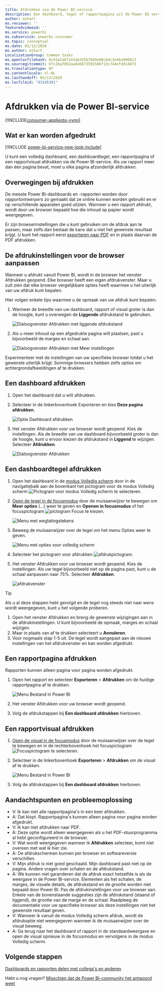```yaml
---
title: Afdrukken via de Power BI-service
description: Een dashboard, tegel of rapportpagina uit de Power BI-service afdrukken.
author: mihart
ms.reviewer: ''
featuredvideoid: ''
ms.service: powerbi
ms.subservice: powerbi-consumer
ms.topic: conceptual
ms.date: 03/12/2020
ms.author: mihart
LocalizationGroup: Common tasks
ms.openlocfilehash: 8c91e2a07143a6355b7049e80cbdc3e4ba906013
ms.sourcegitcommit: bfc2baf862aade6873501566f13c744efdd146f3
ms.translationtype: HT
ms.contentlocale: nl-NL
ms.lasthandoff: 05/13/2020
ms.locfileid: "83145391"
---
```

# <a name="printing-from-the-power-bi-service"></a>Afdrukken via de Power BI-service

[!INCLUDE[consumer-appliesto-yynn](../includes/consumer-appliesto-yynn.md)]
## <a name="what-can-be-printed"></a>Wat er kan worden afgedrukt
[!INCLUDE [power-bi-service-new-look-include](../includes/power-bi-service-new-look-include.md)]

U kunt een volledig dashboard, een dashboardtegel, een rapportpagina of een rapportvisual afdrukken via de Power BI-service. Als uw rapport meer dan één pagina bevat, moet u elke pagina afzonderlijk afdrukken. 

## <a name="printing-considerations"></a>Overwegingen bij afdrukken

De meeste Power BI-dashboards en -rapporten worden door *rapportontwerpers* zo gemaakt dat ze online kunnen worden gebruikt en er op verschillende apparaten goed uitzien. Wanneer u een rapport afdrukt, wordt door uw browser bepaald hoe die inhoud op papier wordt weergegeven. 

Er zijn browserinstellingen die u kunt gebruiken om de afdruk aan te passen, maar zelfs dan bestaat de kans dat u niet het gewenste resultaat krijgt. U kunt het rapport eerst [exporteren naar PDF](end-user-pdf.md) en in plaats daarvan de PDF afdrukken. 

## <a name="adjust-your-browser-print-settings"></a>De afdrukinstellingen voor de browser aanpassen
Wanneer u afdrukt vanuit Power BI, wordt in de browser het venster Afdrukken geopend. Elke browser heeft een eigen afdrukvenster. Maar u zult zien dat elke browser vergelijkbare opties heeft waarmee u het uiterlijk van uw afdruk kunt bepalen. 

Hier volgen enkele tips waarmee u de opmaak van uw afdruk kunt bepalen.

   > 
1. Wanneer de breedte van uw dashboard, rapport of visual groter is dan de hoogte, kunt u overwegen de **Liggende** afdrukstand te gebruiken. 

   ![Dialoogvenster Afdrukken met liggende afdrukstand](./media/end-user-print/power-bi-landscape-layout.png)

2. Als u meer inhoud op een afgedrukte pagina wilt plaatsen, past u bijvoorbeeld de marges en schaal aan. 

    ![Dialoogvenster Afdrukken met Meer instellingen](./media/end-user-print/power-bi-margins.png)

Experimenteer met de instellingen van uw specifieke browser totdat u het gewenste uiterlijk krijgt. Sommige browsers hebben zelfs opties om achtergrondafbeeldingen af te drukken. 

## <a name="print-a-dashboard"></a>Een dashboard afdrukken
1. Open het dashboard dat u wilt afdrukken.
2. Selecteer in de linkerbovenhoek Exporteren en kies **Deze pagina afdrukken**.
   
    ![Optie Dashboard afdrukken](./media/end-user-print/power-bi-dashboard-print.png)

3. Het venster Afdrukken voor uw browser wordt geopend. Kies de instellingen. Als de breedte van uw dashboard bijvoorbeeld groter is dan de hoogte, kunt u ervoor kiezen de afdrukstand in **Liggend** te wijzigen. Selecteer **Afdrukken**.
   
    ![Dialoogvenster Afdrukken](./media/end-user-print/power-bi-print-dash.png)

## <a name="print-a-dashboard-tile"></a>Een dashboardtegel afdrukken
1. Open het dashboard in de [modus Volledig scherm](end-user-focus.md) door in de navigatiebalk aan de bovenkant het pictogram voor de modus Volledig scherm ![Pictogram voor modus Volledig scherm](./media/end-user-print/power-bi-full-screen.png) te selecteren.

3. [Open de tegel in de focusmodus](end-user-focus.md) door de muisaanwijzer te bewegen om **Meer opties** (...) weer te geven en **Openen in focusmodus** of het focuspictogram ![pictogram Focus](./media/end-user-print/power-bi-focus-icon.png) te kiezen.
   
    ![Menu met weglatingstekens](./media/end-user-print/power-bi-menu-options.png)

4. Beweeg de muisaanwijzer over de tegel om het menu Opties weer te geven.
   
    ![Menu met opties voor volledig scherm](./media/end-user-print/menu-options-new.png)

4. Selecteer het pictogram voor afdrukken ![afdrukpictogram](./media/end-user-print/print-icon.png).     

5. Het venster Afdrukken voor uw browser wordt geopend. Kies de instellingen. Als uw tegel bijvoorbeeld niet op de pagina past, kunt u de schaal aanpassen naar 75%. Selecteer **Afdrukken**.

    ![afdrukvenster](./media/end-user-print/power-bi-scale.png) 

> [!TIP]
> Als u al deze stappen hebt gevolgd en de tegel nog steeds niet naar wens wordt weergegeven, kunt u het volgende proberen.
> 1. Open het venster Afdrukken en breng de gewenste wijzigingen aan in de afdrukinstellingen. U kunt bijvoorbeeld de opmaak, marges en schaal wijzigen. 
> 2. Maar in plaats van af te drukken selecteert u **Annuleren**. 
> 3. Voor nogmaals stap 1-5 uit. De tegel wordt aangepast aan de nieuwe instellingen van het afdrukvenster en kan worden afgedrukt.

## <a name="print-a-report-page"></a>Een rapportpagina afdrukken
Rapporten kunnen alleen pagina voor pagina worden afgedrukt.

1. Open het rapport en selecteer **Exporteren** > **Afdrukken** om de huidige rapportpagina af te drukken.
   
    ![Menu Bestand in Power BI](./media/end-user-print/power-bi-report-print.png)
2. Het venster Afdrukken voor uw browser wordt geopend.

3. Volg de afdrukstappen bij **Een dashboard afdrukken** hierboven.
   


## <a name="print-a-report-visual"></a>Een rapportvisual afdrukken
1. [Open de visual in de focusmodus](end-user-focus.md) door de muisaanwijzer over de tegel te bewegen en in de rechterbovenhoek het focuspictogram ![Focuspictogram](./media/end-user-print/power-bi-focus-icon.png) te selecteren.

2. Selecteer in de linkerbovenhoek **Exporteren** > **Afdrukken** om de visual af te drukken.

    ![Menu Bestand in Power BI](./media/end-user-print/power-bi-report-print.png)


3. Volg de afdrukstappen bij **Een dashboard afdrukken** hierboven.

## <a name="considerations-and-troubleshooting"></a>Aandachtspunten en probleemoplossing

* V: Ik kan niet alle rapportpagina's in een keer afdrukken.    
* A: Dat klopt. Rapportpagina's kunnen alleen pagina voor pagina worden afgedrukt.
* V: Ik kan niet afdrukken naar PDF.    
* A: Deze optie wordt alleen weergegeven als u het PDF-stuurprogramma al hebt geconfigureerd in de browser.    
* V: Wat wordt weergegeven wanneer ik **Afdrukken** selecteer, komt niet overeen met wat ik hier zie.    
* A: De afdrukschermen kunnen per browser en softwareversie verschillen.
* V: Mijn afdruk is niet goed geschaald.  Mijn dashboard past niet op de pagina. Andere vragen over schalen en de afdrukstand.    
* A: We kunnen niet garanderen dat de afdruk exact hetzelfde is als de weergave in de Power BI-service. Elementen als het schalen, de marges, de visuele details, de afdrukstand en de grootte worden niet bepaald door Power BI. Pas de afdrukinstellingen voor uw browser aan. Enkele van de bovenstaande suggesties zijn de afdrukstand (staand of liggend), de grootte van de marge en de schaal. Raadpleeg de documentatie voor uw specifieke browser als deze instellingen niet het gewenste resultaat geven.      
* V: Wanneer ik vanuit de modus Volledig scherm afdruk, wordt de afdrukoptie niet weergegeven wanneer ik de muisaanwijzer over de visual beweeg.   
* A: Ga terug naar het dashboard of rapport in de standaardweergave en open de visual opnieuw in de focusmodus en vervolgens in de modus Volledig scherm. 

## <a name="next-steps"></a>Volgende stappen
[Dashboards en rapporten delen met collega's en anderen](../collaborate-share/service-share-dashboards.md)

Hebt u nog vragen? [Misschien dat de Power BI-community het antwoord weet](https://community.powerbi.com/)

